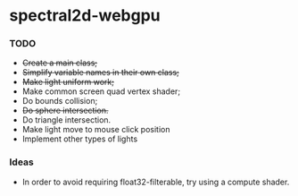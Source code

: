 # spectral2d-webgpu

### TODO
- ~~Create a main class;~~
- ~~Simplify variable names in their own class;~~
- ~~Make light uniform work;~~
- Make common screen quad vertex shader;
- Do bounds collision;
- ~~Do sphere intersection.~~
- Do triangle intersection.
- Make light move to mouse click position
- Implement other types of lights

### Ideas
- In order to avoid requiring float32-filterable, try using a compute shader.